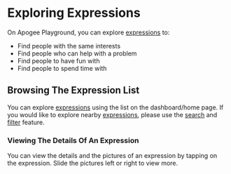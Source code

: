 # Exploring Expressions

On Apogee Playground, you can explore [expressions](../Expressing_Yourself/expressions.en.md) to:

- Find people with the same interests
- Find people who can help with a problem
- Find people to have fun with
- Find people to spend time with

## Browsing The Expression List

You can explore [expressions](../Expressing_Yourself/expressions.en.md) using the list on the dashboard/home page. If you would like to explore nearby [expressions](../Expressing_Yourself/expressions.en.md), please use the [search](filtering_and_search.en.md#search) and [filter](filtering_and_search.en.md#filtering) feature.

### Viewing The Details Of An Expression

You can view the details and the pictures of an expression by tapping on the expression. Slide the pictures left or right to view more.
